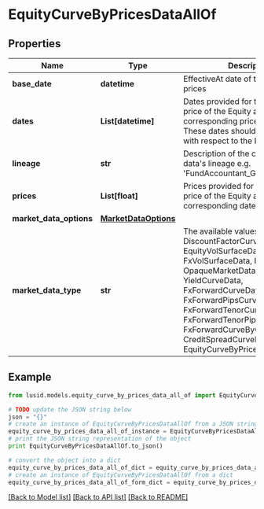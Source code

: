 # EquityCurveByPricesDataAllOf


## Properties
Name | Type | Description | Notes
------------ | ------------- | ------------- | -------------
**base_date** | **datetime** | EffectiveAt date of the provided prices | 
**dates** | **List[datetime]** | Dates provided for the forward price of the Equity at the corresponding price in Prices.  These dates should be in the future with respect to the BaseDate. | 
**lineage** | **str** | Description of the complex market data&#39;s lineage e.g. &#39;FundAccountant_GreenQuality&#39;. | [optional] 
**prices** | **List[float]** | Prices provided for the forward price of the Equity at the corresponding date in Dates. | 
**market_data_options** | [**MarketDataOptions**](MarketDataOptions.md) |  | [optional] 
**market_data_type** | **str** | The available values are: DiscountFactorCurveData, EquityVolSurfaceData, FxVolSurfaceData, IrVolCubeData, OpaqueMarketData, YieldCurveData, FxForwardCurveData, FxForwardPipsCurveData, FxForwardTenorCurveData, FxForwardTenorPipsCurveData, FxForwardCurveByQuoteReference, CreditSpreadCurveData, EquityCurveByPricesData | 

## Example

```python
from lusid.models.equity_curve_by_prices_data_all_of import EquityCurveByPricesDataAllOf

# TODO update the JSON string below
json = "{}"
# create an instance of EquityCurveByPricesDataAllOf from a JSON string
equity_curve_by_prices_data_all_of_instance = EquityCurveByPricesDataAllOf.from_json(json)
# print the JSON string representation of the object
print EquityCurveByPricesDataAllOf.to_json()

# convert the object into a dict
equity_curve_by_prices_data_all_of_dict = equity_curve_by_prices_data_all_of_instance.to_dict()
# create an instance of EquityCurveByPricesDataAllOf from a dict
equity_curve_by_prices_data_all_of_form_dict = equity_curve_by_prices_data_all_of.from_dict(equity_curve_by_prices_data_all_of_dict)
```
[[Back to Model list]](../README.md#documentation-for-models) [[Back to API list]](../README.md#documentation-for-api-endpoints) [[Back to README]](../README.md)


